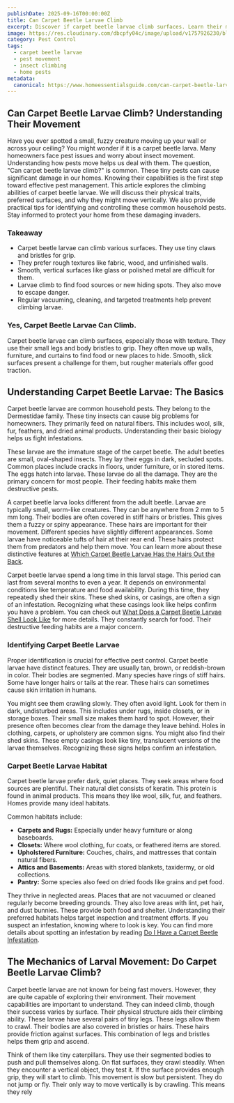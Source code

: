 ```yaml
---
publishDate: 2025-09-16T00:00:00Z
title: Can Carpet Beetle Larvae Climb
excerpt: Discover if carpet beetle larvae climb surfaces. Learn their movement habits, preferred locations, and effective strategies for control.
image: https://res.cloudinary.com/dbcpfy04c/image/upload/v1757926230/blog_image_1757926230_ckfwbj.webp
category: Pest Control
tags:
  - carpet beetle larvae
  - pest movement
  - insect climbing
  - home pests
metadata:
  canonical: https://www.homeessentialsguide.com/can-carpet-beetle-larvae-climb
---
```


## Can Carpet Beetle Larvae Climb? Understanding Their Movement

Have you ever spotted a small, fuzzy creature moving up your wall or across your ceiling? You might wonder if it is a carpet beetle larva. Many homeowners face pest issues and worry about insect movement. Understanding how pests move helps us deal with them. The question, "Can carpet beetle larvae climb?" is common. These tiny pests can cause significant damage in our homes. Knowing their capabilities is the first step toward effective pest management. This article explores the climbing abilities of carpet beetle larvae. We will discuss their physical traits, preferred surfaces, and why they might move vertically. We also provide practical tips for identifying and controlling these common household pests. Stay informed to protect your home from these damaging invaders.

### Takeaway

*   Carpet beetle larvae can climb various surfaces. They use tiny claws and bristles for grip.
*   They prefer rough textures like fabric, wood, and unfinished walls.
*   Smooth, vertical surfaces like glass or polished metal are difficult for them.
*   Larvae climb to find food sources or new hiding spots. They also move to escape danger.
*   Regular vacuuming, cleaning, and targeted treatments help prevent climbing larvae.

### Yes, Carpet Beetle Larvae Can Climb.

Carpet beetle larvae can climb surfaces, especially those with texture. They use their small legs and body bristles to grip. They often move up walls, furniture, and curtains to find food or new places to hide. Smooth, slick surfaces present a challenge for them, but rougher materials offer good traction.

## Understanding Carpet Beetle Larvae: The Basics

Carpet beetle larvae are common household pests. They belong to the Dermestidae family. These tiny insects can cause big problems for homeowners. They primarily feed on natural fibers. This includes wool, silk, fur, feathers, and dried animal products. Understanding their basic biology helps us fight infestations.

These larvae are the immature stage of the carpet beetle. The adult beetles are small, oval-shaped insects. They lay their eggs in dark, secluded spots. Common places include cracks in floors, under furniture, or in stored items. The eggs hatch into larvae. These larvae do all the damage. They are the primary concern for most people. Their feeding habits make them destructive pests.

A carpet beetle larva looks different from the adult beetle. Larvae are typically small, worm-like creatures. They can be anywhere from 2 mm to 5 mm long. Their bodies are often covered in stiff hairs or bristles. This gives them a fuzzy or spiny appearance. These hairs are important for their movement. Different species have slightly different appearances. Some larvae have noticeable tufts of hair at their rear end. These hairs protect them from predators and help them move. You can learn more about these distinctive features at [Which Carpet Beetle Larvae Has the Hairs Out the Back](https://homeessentialsguide.com/which-carpet-beetle-larvae-has-the-hairs-out-the-back).

Carpet beetle larvae spend a long time in this larval stage. This period can last from several months to even a year. It depends on environmental conditions like temperature and food availability. During this time, they repeatedly shed their skins. These shed skins, or casings, are often a sign of an infestation. Recognizing what these casings look like helps confirm you have a problem. You can check out [What Does a Carpet Beetle Larvae Shell Look Like](https://homeessentialsguide.com/what-does-a-carpet-beetle-larvae-shell-look-like) for more details. They constantly search for food. Their destructive feeding habits are a major concern.

### Identifying Carpet Beetle Larvae

Proper identification is crucial for effective pest control. Carpet beetle larvae have distinct features. They are usually tan, brown, or reddish-brown in color. Their bodies are segmented. Many species have rings of stiff hairs. Some have longer hairs or tails at the rear. These hairs can sometimes cause skin irritation in humans.

You might see them crawling slowly. They often avoid light. Look for them in dark, undisturbed areas. This includes under rugs, inside closets, or in storage boxes. Their small size makes them hard to spot. However, their presence often becomes clear from the damage they leave behind. Holes in clothing, carpets, or upholstery are common signs. You might also find their shed skins. These empty casings look like tiny, translucent versions of the larvae themselves. Recognizing these signs helps confirm an infestation.

### Carpet Beetle Larvae Habitat

Carpet beetle larvae prefer dark, quiet places. They seek areas where food sources are plentiful. Their natural diet consists of keratin. This protein is found in animal products. This means they like wool, silk, fur, and feathers. Homes provide many ideal habitats.

Common habitats include:
*   **Carpets and Rugs:** Especially under heavy furniture or along baseboards.
*   **Closets:** Where wool clothing, fur coats, or feathered items are stored.
*   **Upholstered Furniture:** Couches, chairs, and mattresses that contain natural fibers.
*   **Attics and Basements:** Areas with stored blankets, taxidermy, or old collections.
*   **Pantry:** Some species also feed on dried foods like grains and pet food.

They thrive in neglected areas. Places that are not vacuumed or cleaned regularly become breeding grounds. They also love areas with lint, pet hair, and dust bunnies. These provide both food and shelter. Understanding their preferred habitats helps target inspection and treatment efforts. If you suspect an infestation, knowing where to look is key. You can find more details about spotting an infestation by reading [Do I Have a Carpet Beetle Infestation](https://homeessentialsguide.com/do-i-have-a-carpet-beetle-infestation).

## The Mechanics of Larval Movement: Do Carpet Beetle Larvae Climb?

Carpet beetle larvae are not known for being fast movers. However, they are quite capable of exploring their environment. Their movement capabilities are important to understand. They can indeed climb, though their success varies by surface. Their physical structure aids their climbing ability. These larvae have several pairs of tiny legs. These legs allow them to crawl. Their bodies are also covered in bristles or hairs. These hairs provide friction against surfaces. This combination of legs and bristles helps them grip and ascend.

Think of them like tiny caterpillars. They use their segmented bodies to push and pull themselves along. On flat surfaces, they crawl steadily. When they encounter a vertical object, they test it. If the surface provides enough grip, they will start to climb. This movement is slow but persistent. They do not jump or fly. Their only way to move vertically is by crawling. This means they rely